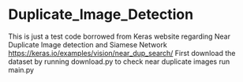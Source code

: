 # Duplicate_Image_Detection
This is just a test code borrowed from Keras website regarding Near Duplicate Image detection and Siamese Network 
https://keras.io/examples/vision/near_dup_search/
First download the dataset by running download.py
to check near duplicate images run main.py
